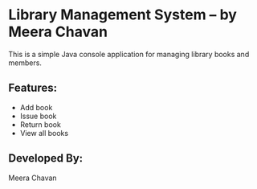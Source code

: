         
# Library Management System – by Meera Chavan

This is a simple Java console application for managing library books and members.

## Features:
- Add book
- Issue book
- Return book
- View all books

## Developed By:
 Meera Chavan
